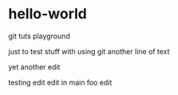 # hello-world
git tuts playground

just to test stuff with using git
another line of text

yet another edit

testing edit
edit in main
foo edit
